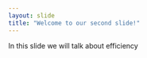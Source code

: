 ```yaml
---
layout: slide
title: "Welcome to our second slide!"
---
```

In this slide we will talk about efficiency
